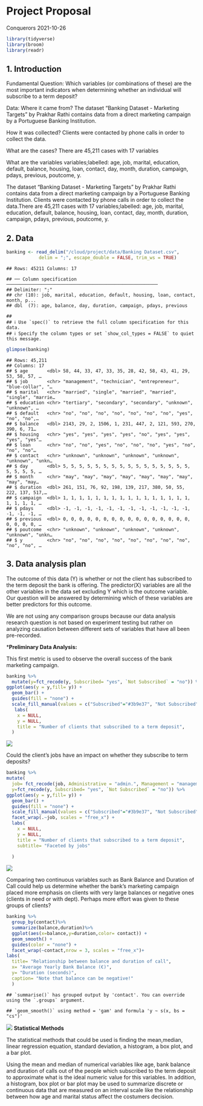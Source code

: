 Project Proposal
================
Conquerors
2021-10-26

``` r
library(tidyverse)
library(broom)
library(readr)
```

## 1. Introduction

Fundamental Question: Which variables (or combinations of these) are the
most important indicators when determining whether an individual will
subscribe to a term deposit?

Data: Where it came from? The dataset “Banking Dataset - Marketing
Targets” by Prakhar Rathi contains data from a direct marketing campaign
by a Portuguese Banking Institution.

How it was collected? Clients were contacted by phone calls in order to
collect the data.

What are the cases? There are 45,211 cases with 17 variables

What are the variables variables;labelled: age, job, marital, education,
default, balance, housing, loan, contact, day, month, duration,
campaign, pdays, previous, poutcome, y.

The dataset “Banking Dataset - Marketing Targets” by Prakhar Rathi
contains data from a direct marketing campaign by a Portuguese Banking
Institution. Clients were contacted by phone calls in order to collect
the data.There are 45,211 cases with 17 variables;labelled: age, job,
marital, education, default, balance, housing, loan, contact, day,
month, duration, campaign, pdays, previous, poutcome, y.

## 2. Data

``` r
banking <- read_delim("/cloud/project/data/Banking Dataset.csv",
            delim = ";", escape_double = FALSE, trim_ws = TRUE)
```

    ## Rows: 45211 Columns: 17

    ## ── Column specification ────────────────────────────────────────────────────────
    ## Delimiter: ";"
    ## chr (10): job, marital, education, default, housing, loan, contact, month, p...
    ## dbl  (7): age, balance, day, duration, campaign, pdays, previous

    ## 
    ## ℹ Use `spec()` to retrieve the full column specification for this data.
    ## ℹ Specify the column types or set `show_col_types = FALSE` to quiet this message.

``` r
glimpse(banking)
```

    ## Rows: 45,211
    ## Columns: 17
    ## $ age       <dbl> 58, 44, 33, 47, 33, 35, 28, 42, 58, 43, 41, 29, 53, 58, 57, …
    ## $ job       <chr> "management", "technician", "entrepreneur", "blue-collar", "…
    ## $ marital   <chr> "married", "single", "married", "married", "single", "marrie…
    ## $ education <chr> "tertiary", "secondary", "secondary", "unknown", "unknown", …
    ## $ default   <chr> "no", "no", "no", "no", "no", "no", "no", "yes", "no", "no",…
    ## $ balance   <dbl> 2143, 29, 2, 1506, 1, 231, 447, 2, 121, 593, 270, 390, 6, 71…
    ## $ housing   <chr> "yes", "yes", "yes", "yes", "no", "yes", "yes", "yes", "yes"…
    ## $ loan      <chr> "no", "no", "yes", "no", "no", "no", "yes", "no", "no", "no"…
    ## $ contact   <chr> "unknown", "unknown", "unknown", "unknown", "unknown", "unkn…
    ## $ day       <dbl> 5, 5, 5, 5, 5, 5, 5, 5, 5, 5, 5, 5, 5, 5, 5, 5, 5, 5, 5, 5, …
    ## $ month     <chr> "may", "may", "may", "may", "may", "may", "may", "may", "may…
    ## $ duration  <dbl> 261, 151, 76, 92, 198, 139, 217, 380, 50, 55, 222, 137, 517,…
    ## $ campaign  <dbl> 1, 1, 1, 1, 1, 1, 1, 1, 1, 1, 1, 1, 1, 1, 1, 1, 1, 1, 1, 1, …
    ## $ pdays     <dbl> -1, -1, -1, -1, -1, -1, -1, -1, -1, -1, -1, -1, -1, -1, -1, …
    ## $ previous  <dbl> 0, 0, 0, 0, 0, 0, 0, 0, 0, 0, 0, 0, 0, 0, 0, 0, 0, 0, 0, 0, …
    ## $ poutcome  <chr> "unknown", "unknown", "unknown", "unknown", "unknown", "unkn…
    ## $ y         <chr> "no", "no", "no", "no", "no", "no", "no", "no", "no", "no", …

## 3. Data analysis plan

The outcome of this data (Y) is whether or not the client has subscribed
to the term deposit the bank is offering. The predictor(X) variables are
all the other variables in the data set excluding Y which is the outcome
variable. Our question will be answered by determining which of these
variables are better predictors for this outcome.

We are not using any comparison groups because our data analysis
research question is not based on experiment testing but rather on
analyzing causation between different sets of variables that have all
been pre-recorded.

\***Preliminary Data Analysis:**

This first metric is used to observe the overall success of the bank
marketing campaign.

``` r
banking %>%
  mutate(y=fct_recode(y, Subscribed= "yes", `Not Subscribed` = "no")) %>%
ggplot(aes(y = y,fill= y)) +
  geom_bar() +
  guides(fill = "none") +
  scale_fill_manual(values = c("Subscribed"="#3b9e37", "Not Subscribed"="#d91a1a")) +
   labs(
    x = NULL,
    y = NULL,
    title = "Number of clients that subscribed to a term deposit",
  )
```

![](proposal_files/figure-gfm/Example-1.png)<!-- -->

Could the client’s jobs have an impact on whether they subscribe to term
deposits?

``` r
banking %>%
mutate(
  job= fct_recode(job, Administrative = "admin.", Management = "management", Entrepreneur= "entrepreneur", `Blue Collar` = "blue-collar", Housemaid = "housemaid", Technician = "technician" , Services = "services", Student = "student" , `Self Employed`= "self-employed", Unemployed = "unemployed", Unknown= "unknown", Retred = "retired" ),
  y=fct_recode(y, Subscribed= "yes", `Not Subscribed` = "no")) %>%
ggplot(aes(y = y,fill= y)) +
  geom_bar() +
  guides(fill = "none") +
  scale_fill_manual(values = c("Subscribed"="#3b9e37", "Not Subscribed"="#d91a1a")) +
  facet_wrap(.~job, scales = "free_x") +
  labs(
    x = NULL,
    y = NULL,
    title = "Number of clients that subscribed to a term deposit",
    subtitle= "Faceted by jobs"
    
  )
```

![](proposal_files/figure-gfm/Example%20stats-1.png)<!-- -->

Comparing two continuous variables such as Bank Balance and Duration of
Call could help us determine whether the bank’s marketing campaign
placed more emphasis on clients with very large balances or negative
ones (clients in need or with dept). Perhaps more effort was given to
these groups of clients?

``` r
banking %>%
  group_by(contact)%>%
  summarize(balance,duration)%>%
  ggplot(aes(x=balance,y=duration,color= contact)) +
  geom_smooth() +
  guides(color = "none") +
  facet_wrap(~contact,nrow = 3, scales = "free_x")+
labs(
  title= "Relationship between balance and duration of call",
  x= "Average Yearly Bank Balance (€)",
  y= "Duration (seconds)",
  caption= "Note that balance can be negative!"
  )
```

    ## `summarise()` has grouped output by 'contact'. You can override using the `.groups` argument.

    ## `geom_smooth()` using method = 'gam' and formula 'y ~ s(x, bs = "cs")'

![](proposal_files/figure-gfm/Example%20plot-1.png)<!-- -->
**Statistical Methods**

The statistical methods that could be used is finding the mean,median,
linear regression equation, standard deviation, a histogram, a box plot,
and a bar plot.

Using the mean and median of numerical variables like age, bank balance
and duration of calls out of the people which subscribed to the term
deposit to approximate what is the ideal numeric value for this
variables. In addition, a histogram, box plot or bar plot may be used to
summarize discrete or continuous data that are measured on an interval
scale like the relationship between how age and marital status affect
the costumers decision.
